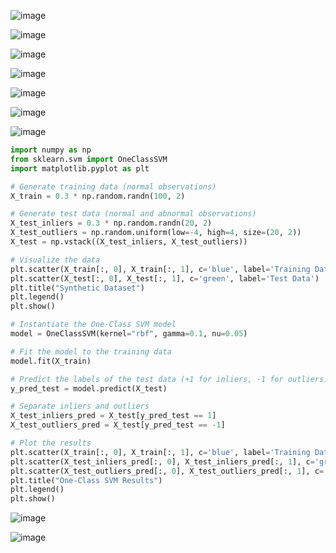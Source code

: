 ![image](https://github.com/user-attachments/assets/148abeab-37e7-4868-90d7-c371e4e9152b)

![image](https://github.com/user-attachments/assets/1acf5735-a9d8-4e1c-9f06-24a4cd425ac5)

![image](https://github.com/user-attachments/assets/226f9b54-868d-4193-9a96-5eba943b9924)

![image](https://github.com/user-attachments/assets/89bc6a22-7cbd-42a0-8320-426d77435b82)

![image](https://github.com/user-attachments/assets/2fc341b9-17b9-49e2-9f7e-40e98c21b414)

![image](https://github.com/user-attachments/assets/568b6e09-c710-4cc3-a2d5-9056f27206a4)

![image](https://github.com/user-attachments/assets/b96c223f-3e62-4e73-8d66-feda635d578c)

```python
import numpy as np
from sklearn.svm import OneClassSVM
import matplotlib.pyplot as plt

# Generate training data (normal observations)
X_train = 0.3 * np.random.randn(100, 2)

# Generate test data (normal and abnormal observations)
X_test_inliers = 0.3 * np.random.randn(20, 2)
X_test_outliers = np.random.uniform(low=-4, high=4, size=(20, 2))
X_test = np.vstack((X_test_inliers, X_test_outliers))

# Visualize the data
plt.scatter(X_train[:, 0], X_train[:, 1], c='blue', label='Training Data')
plt.scatter(X_test[:, 0], X_test[:, 1], c='green', label='Test Data')
plt.title("Synthetic Dataset")
plt.legend()
plt.show()

# Instantiate the One-Class SVM model
model = OneClassSVM(kernel="rbf", gamma=0.1, nu=0.05)

# Fit the model to the training data
model.fit(X_train)

# Predict the labels of the test data (+1 for inliers, -1 for outliers)
y_pred_test = model.predict(X_test)

# Separate inliers and outliers
X_test_inliers_pred = X_test[y_pred_test == 1]
X_test_outliers_pred = X_test[y_pred_test == -1]

# Plot the results
plt.scatter(X_train[:, 0], X_train[:, 1], c='blue', label='Training Data')
plt.scatter(X_test_inliers_pred[:, 0], X_test_inliers_pred[:, 1], c='green', label='Predicted Inliers')
plt.scatter(X_test_outliers_pred[:, 0], X_test_outliers_pred[:, 1], c='red', label='Predicted Outliers')
plt.title("One-Class SVM Results")
plt.legend()
plt.show()

```

![image](https://github.com/user-attachments/assets/c9b35649-5eed-444b-aeaf-7729adb5f833)

![image](https://github.com/user-attachments/assets/1ebedd65-ca8d-403b-b717-233511ddce94)














